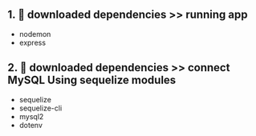 ## 1. 📁 downloaded dependencies >> running app

- nodemon
- express

## 2. 📁 downloaded dependencies >> connect MySQL Using sequelize modules

- sequelize
- sequelize-cli
- mysql2
- dotenv
